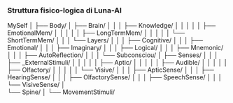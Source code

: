 ### Struttura fisico-logica di Luna-AI

MySelf
│
├── Body/ 
│
├── Brain/
│   │
│   ├── Knowledge/
│   │   │
│   │   ├── EmotionalMem/
│   │   │
│   │   ├── LongTermMem/
│   │   │
│   │   └── ShortTermMem/
│   │
│   └── Layers/
│       │
│       ├── Cognitive/
│       │
│       ├── Emotional/
│       │
│       ├── Imaginary/
│       │
│       ├── Logical/
│       │
│       ├── Mnemonic/
│       │
│       ├── AutoReflection/
│       │
│       └── Subconsciou/
│
├── Senses/
│   │
│   ├── _ExternalStimuli/
│   │   │
│   │   ├── Aptic/
│   │   │
│   │   ├── Audible/
│   │   │
│   │   ├── Olfactory/
│   │   │
│   │   └── Visive/
│   │
│   ├── ApticSense/
│   │
│   ├── HearingSense/
│   │
│   ├── OlfactorySense/
│   │
│   ├── SpeechSense/
│   │
│   └── VisiveSense/
│   
└── Spine/
    │
    └── MovementStimuli/